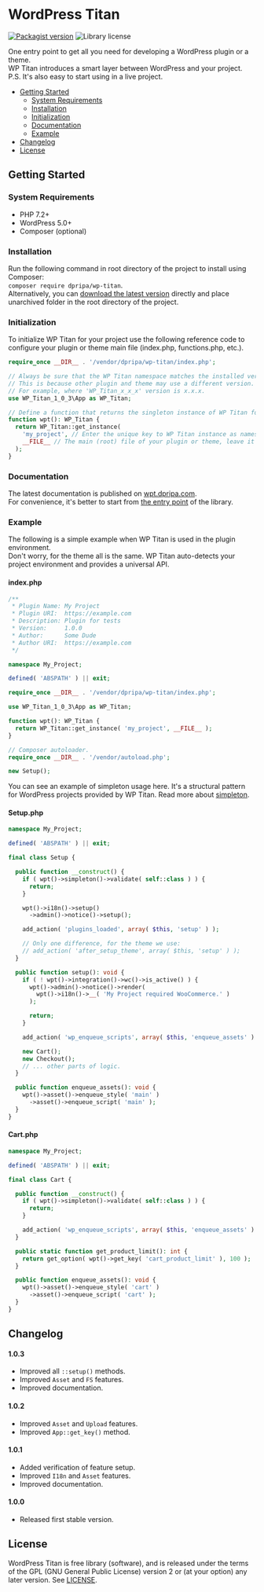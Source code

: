 # WordPress Titan

<a href="https://packagist.org/packages/dpripa/wp-titan">
<img src="https://img.shields.io/packagist/v/dpripa/wp-titan" alt="Packagist version"/></a>
<img src="https://img.shields.io/packagist/l/dpripa/wp-titan" alt="Library license"/>

One entry point to get all you need for developing a WordPress plugin or a theme.\
WP Titan introduces a smart layer between WordPress and your project.\
P.S. It's also easy to start using in a live project.

- [Getting Started](#getting-started)
  - [System Requirements](#system-requirements)
  - [Installation](#installation)
  - [Initialization](#initialization)
  - [Documentation](#documentation)
  - [Example](#example)
- [Changelog](#changelog)
- [License](#license)

## Getting Started

### System Requirements
- PHP 7.2+
- WordPress 5.0+
- Composer (optional)

### Installation
Run the following command in root directory of the project to install using Composer:\
`composer require dpripa/wp-titan`.\
Alternatively, you can [download the latest version](https://github.com/dpripa/wp-titan/releases) directly and place unarchived folder in the root directory of the project.

### Initialization
To initialize WP Titan for your project use the following reference code to configure your plugin or theme main file (index.php, functions.php, etc.).
```php
require_once __DIR__ . '/vendor/dpripa/wp-titan/index.php';

// Always be sure that the WP Titan namespace matches the installed version of the library.
// This is because other plugin and theme may use a different version.
// For example, where 'WP_Titan_x_x_x' version is x.x.x.
use WP_Titan_1_0_3\App as WP_Titan;

// Define a function that returns the singleton instance of WP Titan for your project.
function wpt(): WP_Titan {
  return WP_Titan::get_instance(
    'my_project', // Enter the unique key to WP Titan instance as namespace of your plugin or theme.
    __FILE__ // The main (root) file of your plugin or theme, leave it as is.
  );
}
```

### Documentation
The latest documentation is published on [wpt.dpripa.com](https://wpt.dpripa.com).\
For convenience, it's better to start from [the entry point](https://wpt.dpripa.com/classes/WP-Titan-1-0-3-App.html) of the library.

### Example
The following is a simple example when WP Titan is used in the plugin environment.\
Don't worry, for the theme all is the same. WP Titan auto-detects your project environment and provides a universal API.

#### index.php
```php
/**
 * Plugin Name: My Project
 * Plugin URI:  https://example.com
 * Description: Plugin for tests
 * Version:     1.0.0
 * Author:      Some Dude
 * Author URI:  https://example.com
 */

namespace My_Project;

defined( 'ABSPATH' ) || exit;

require_once __DIR__ . '/vendor/dpripa/wp-titan/index.php';

use WP_Titan_1_0_3\App as WP_Titan;

function wpt(): WP_Titan {
  return WP_Titan::get_instance( 'my_project', __FILE__ );
}

// Composer autoloader.
require_once __DIR__ . '/vendor/autoload.php';

new Setup();
```
You can see an example of simpleton usage here. It's a structural pattern for WordPress projects provided by WP Titan. Read more about [simpleton](https://wpt.dpripa.com/classes/WP-Titan-1-0-3-Simpleton.html).

#### Setup.php
```php
namespace My_Project;

defined( 'ABSPATH' ) || exit;

final class Setup {

  public function __construct() {
    if ( wpt()->simpleton()->validate( self::class ) ) {
      return;
    }

    wpt()->i18n()->setup()
      ->admin()->notice()->setup();

    add_action( 'plugins_loaded', array( $this, 'setup' ) );

    // Only one difference, for the theme we use:
    // add_action( 'after_setup_theme', array( $this, 'setup' ) );
  }

  public function setup(): void {
    if ( ! wpt()->integration()->wc()->is_active() ) {
      wpt()->admin()->notice()->render(
        wpt()->i18n()->__( 'My Project required WooCommerce.' )
      );

      return;
    }

    add_action( 'wp_enqueue_scripts', array( $this, 'enqueue_assets' ) );

    new Cart();
    new Checkout();
    // ... other parts of logic.
  }

  public function enqueue_assets(): void {
    wpt()->asset()->enqueue_style( 'main' )
      ->asset()->enqueue_script( 'main' );
  }
}
```

#### Cart.php
```php
namespace My_Project;

defined( 'ABSPATH' ) || exit;

final class Cart {

  public function __construct() {
    if ( wpt()->simpleton()->validate( self::class ) ) {
      return;
    }

    add_action( 'wp_enqueue_scripts', array( $this, 'enqueue_assets' ) );
  }

  public static function get_product_limit(): int {
    return get_option( wpt()->get_key( 'cart_product_limit' ), 100 );
  }

  public function enqueue_assets(): void {
    wpt()->asset()->enqueue_style( 'cart' )
      ->asset()->enqueue_script( 'cart' );
  }
}
```

## Changelog

#### 1.0.3
- Improved all `::setup()` methods.
- Improved `Asset` and `FS` features.
- Improved documentation.

#### 1.0.2
- Improved `Asset` and `Upload` features.
- Improved `App::get_key()` method.

#### 1.0.1
- Added verification of feature setup.
- Improved `I18n` and `Asset` features.
- Improved documentation.

#### 1.0.0
- Released first stable version.

## License
WordPress Titan is free library (software), and is released under the terms of the GPL (GNU General Public License) version 2 or (at your option) any later version. See [LICENSE](https://github.com/dpripa/wp-titan/blob/main/LICENSE).
